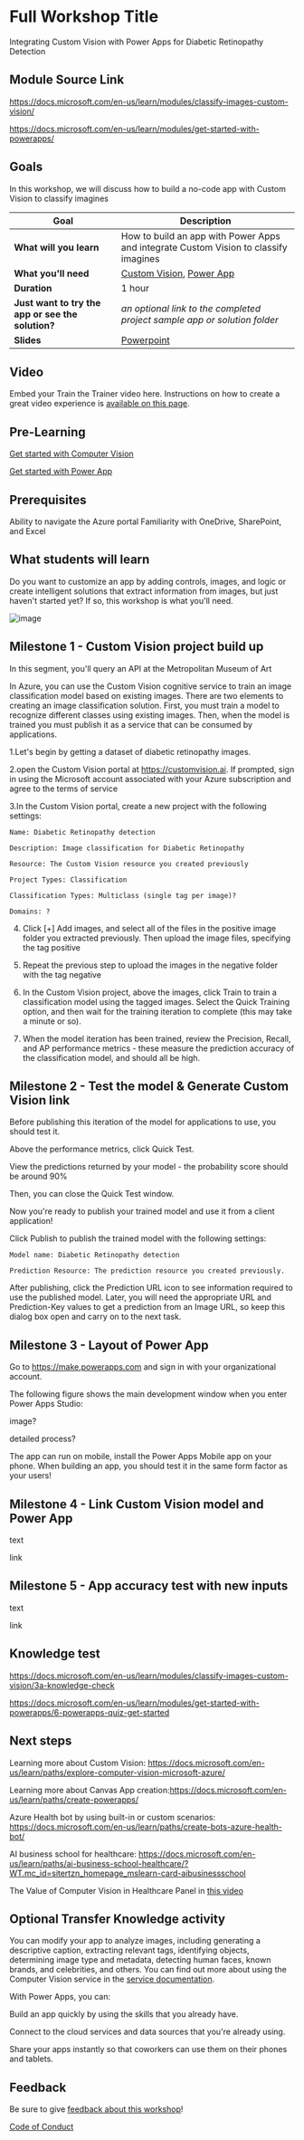 # Full Workshop Title
Integrating Custom Vision with Power Apps for Diabetic Retinopathy Detection
## Module Source Link
https://docs.microsoft.com/en-us/learn/modules/classify-images-custom-vision/

https://docs.microsoft.com/en-us/learn/modules/get-started-with-powerapps/

## Goals

In this workshop, we will discuss how to build a no-code app with Custom Vision to classify imagines 

| **Goal**              |                     Description           |
| ----------------------------- | --------------------------------------------------------------------- |
| **What will you learn**       | How to build an app with Power Apps and integrate Custom Vision to classify imagines                                        |
| **What you'll need**          | [Custom Vision](https://www.customvision.ai/), [Power App]( https://make.powerapps.com)|
| **Duration**                  | 1 hour                                                                |
| **Just want to try the app or see the solution?** | *an optional link to the completed project sample app or solution folder*                          |
| **Slides** | [Powerpoint](slides.pptx) 
                         
## Video

Embed your Train the Trainer video here. Instructions on how to create a great video experience is [available on this page](../video-guidance.md).

## Pre-Learning

[Get started with Computer Vision](https://docs.microsoft.com/en-us/learn/modules/analyze-images-computer-vision/)

[Get started with Power App](https://docs.microsoft.com/en-us/learn/modules/get-started-with-powerapps/)

## Prerequisites

Ability to navigate the Azure portal
Familiarity with OneDrive, SharePoint, and Excel

## What students will learn

Do you want to customize an app by adding controls, images, and logic or create intelligent solutions that extract information from images, but just haven't started yet? If so, this workshop is what you'll need.

![image](https://user-images.githubusercontent.com/49314681/153230680-9351bded-4c7c-43e3-aa61-a9c5ae55f357.png)


## Milestone 1 - Custom Vision project build up

In this segment, you'll query an API at the Metropolitan Museum of Art

In Azure, you can use the Custom Vision cognitive service to train an image classification model based on existing images. There are two elements to creating an image classification solution. First, you must train a model to recognize different classes using existing images. Then, when the model is trained you must publish it as a service that can be consumed by applications.

1.Let's begin by getting a dataset of diabetic retinopathy images. 

2.open the Custom Vision portal at https://customvision.ai. If prompted, sign in using the Microsoft account associated with your Azure subscription and agree to the terms of service

3.In the Custom Vision portal, create a new project with the following settings:

    Name: Diabetic Retinopathy detection 
    
    Description: Image classification for Diabetic Retinopathy
    
    Resource: The Custom Vision resource you created previously
    
    Project Types: Classification
    
    Classification Types: Multiclass (single tag per image)?
    
    Domains: ?
    
4. Click [+] Add images, and select all of the files in the positive image folder you extracted previously. Then upload the image files, specifying the tag positive

5. Repeat the previous step to upload the images in the negative folder with the tag negative

6. In the Custom Vision project, above the images, click Train to train a classification model using the tagged images. Select the Quick Training option, and then wait for the training iteration to complete (this may take a minute or so).

7. When the model iteration has been trained, review the Precision, Recall, and AP performance metrics - these measure the prediction accuracy of the classification model, and should all be high.

## Milestone 2 - Test the model & Generate Custom Vision link

Before publishing this iteration of the model for applications to use, you should test it.

Above the performance metrics, click Quick Test.

View the predictions returned by your model - the probability score should be around 90%

Then, you can close the Quick Test window.

Now you're ready to publish your trained model and use it from a client application!

Click Publish to publish the trained model with the following settings:

    Model name: Diabetic Retinopathy detection 

    Prediction Resource: The prediction resource you created previously.

After publishing, click the Prediction URL icon to see information required to use the published model. Later, you will need the appropriate URL and Prediction-Key values to get a prediction from an Image URL, so keep this dialog box open and carry on to the next task.

## Milestone 3 - Layout of Power App

Go to https://make.powerapps.com and sign in with your organizational account.

The following figure shows the main development window when you enter Power Apps Studio:

image?

detailed process?

The app can run on mobile, install the Power Apps Mobile app on your phone. When building an app, you should test it in the same form factor as your users!

## Milestone 4 - Link Custom Vision model and Power App

text

link

## Milestone 5 - App accuracy test with new inputs

text

link

## Knowledge test

https://docs.microsoft.com/en-us/learn/modules/classify-images-custom-vision/3a-knowledge-check

https://docs.microsoft.com/en-us/learn/modules/get-started-with-powerapps/6-powerapps-quiz-get-started

## Next steps

Learning more about Custom Vision: https://docs.microsoft.com/en-us/learn/paths/explore-computer-vision-microsoft-azure/

Learning more about Canvas App creation:https://docs.microsoft.com/en-us/learn/paths/create-powerapps/

Azure Health bot by using built-in or custom scenarios: https://docs.microsoft.com/en-us/learn/paths/create-bots-azure-health-bot/

AI business school for healthcare: https://docs.microsoft.com/en-us/learn/paths/ai-business-school-healthcare/?WT.mc_id=sitertzn_homepage_mslearn-card-aibusinessschool

The Value of Computer Vision in Healthcare Panel in [this video](https://www.youtube.com/watch?v=dbISoN71rrY)



## Optional Transfer Knowledge activity

You can modify your app to analyze images, including generating a descriptive caption, extracting relevant tags, identifying objects, determining image type and metadata, detecting human faces, known brands, and celebrities, and others. You can find out more about using the Computer Vision service in the [service documentation](https://docs.microsoft.com/en-us/azure/cognitive-services/computer-vision/).

With Power Apps, you can:

Build an app quickly by using the skills that you already have.

Connect to the cloud services and data sources that you're already using.

Share your apps instantly so that coworkers can use them on their phones and tablets.

## Feedback

Be sure to give [feedback about this workshop](https://forms.office.com/r/MdhJWMZthR)!

[Code of Conduct](CODE_OF_CONDUCT.md)

